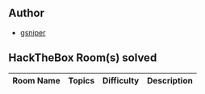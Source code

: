 
## Author

- [gsniper](https://app.hackthebox.eu/profile/421843)

## HackTheBox Room(s) solved

| Room Name                                                                                          | Topics                                          | Difficulty   | Description                                                                                                         |
| -------------------------------------------------------------------------------------------------- | ----------------------------------------------- | ------------ | ------------------------------------------------------------------------------------------------------------------- |


